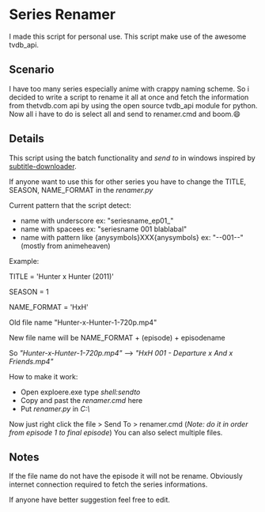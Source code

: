 # Series Renamer

I made this script for personal use. This script make use of the awesome tvdb_api.

## Scenario

I have too many series especially anime with crappy naming scheme. So i decided to write a script to rename it all at once and fetch the information from thetvdb.com api by using the open source tvdb_api module for python. Now all i have to do is select all and send to renamer.cmd and boom.:smile:

## Details

This script using the batch functionality and *send to* in windows inspired by [subtitle-downloader](https://github.com/manojmj92/subtitle-downloader).

If anyone want to use this for other series you have to change the TITLE, SEASON, NAME_FORMAT in the *renamer.py*

Current pattern that the script detect:
- name with underscore ex: "seriesname_ep01_"
- name with spacees ex: "seriesname 001 blablabal"
- name with pattern like {anysymbols}XXX{anysymbols} ex: "--001--"(mostly from animeheaven)

Example:

TITLE = 'Hunter x Hunter (2011)'

SEASON = 1

NAME_FORMAT = 'HxH'

Old file name "Hunter-x-Hunter-1-720p.mp4"

New file name will be NAME_FORMAT + (episode) + episodename

So *"Hunter-x-Hunter-1-720p.mp4"* --> *"HxH 001 - Departure x And x Friends.mp4"*

How to make it work:
- Open exploere.exe type *shell:sendto*
- Copy and past the *renamer.cmd* here
- Put *renamer.py* in *C:\\*

Now just right click the file > Send To > renamer.cmd (*Note: do it in order from episode 1 to final episode*)
You can also select multiple files.

## Notes

If the file name do not have the episode it will not be rename. Obviously internet connection required to fetch the series informations.

If anyone have better suggestion feel free to edit.
